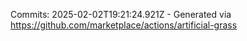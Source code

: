 Commits: 2025-02-02T19:21:24.921Z - Generated via https://github.com/marketplace/actions/artificial-grass
<br>
